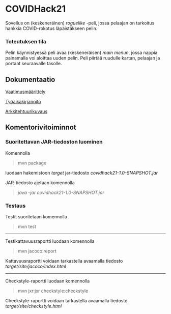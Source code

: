 # COVIDHack21

Sovellus on (keskeneräinen) _roguelike_ -peli, jossa pelaajan on tarkoitus hankkia COVID-rokotus läpäistäkseen pelin. 

### Toteutuksen tila

Pelin käynnistyessä peli avaa (keskeneräisen) _main menun_, jossa nappia painamalla voi aloittaa uuden pelin. Peli piirtää ruudulle kartan, pelaajan ja portaat seuraavalle tasolle.

## Dokumentaatio

[Vaatimusmäärittely](https://github.com/taplath/ot-harjoitustyo/blob/master/dokumentaatio/vaatimusmaarittely.md)

[Työaikakirjanpito](https://github.com/taplath/ot-harjoitustyo/blob/master/dokumentaatio/tuntikirjanpito.md)

[Arkkitehtuurikuvaus](https://github.com/taplath/ot-harjoitustyo/blob/master/dokumentaatio/arkkitehtuuri.md)

## Komentorivitoiminnot

### Suoritettavan JAR-tiedoston luominen

Komennolla

> mvn package

luodaan hakemistoon _target_ jar-tiedosto _covidhack21-1.0-SNAPSHOT.jar_

JAR-tiedosto ajetaan komennolla 

> _java -jar covidhack21-1.0-SNAPSHOT.jar_

### Testaus

Testit suoritetaan komennolla

> mvn test

---

Testikattavuusraportti luodaan komennolla

> mvn jacoco:report

Kattavuusraportti voidaan tarkastella avaamalla tiedosto _target/site/jacoco/index.html_

---

Checkstyle-raportti luodaan komennolla

> mvn jxr:jxr checkstyle:checkstyle

Checkstyle-raportti voidaan tarkastella avaamalla tiedosto _target/site/checkstyle.html_
